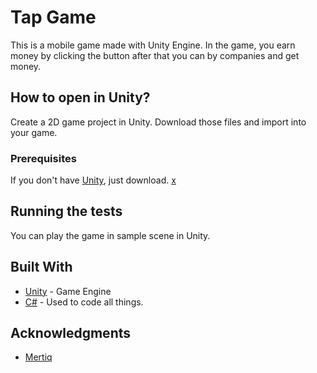 # Tap Game

This is a mobile game made with Unity Engine. In the game, you earn money by clicking the button after that you can by companies and get money.

## How to open in Unity?

Create a 2D game project in Unity. Download those files and import into your game.

### Prerequisites

If you don't have [Unity](https://unity3d.com/get-unity/download), just download. 
[x](https://www.dunyaatlasi.com/wp-content/uploads/2018/09/resim-tablo-nasil-okunur.jpg)
## Running the tests

You can play the game in sample scene in Unity.

## Built With

* [Unity](https://unity.com) - Game Engine
* [C#]() - Used to code all things.

## Acknowledgments

* [Mertiq](https://github.com/Mertiq)
